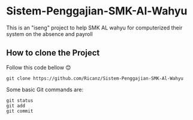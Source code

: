 # Sistem-Penggajian-SMK-Al-Wahyu
This is an "iseng" project to help SMK AL wahyu for computerized their system on the absence and payroll

## How to clone the Project
Follow this code bellow 😊
```
git clone https://github.com/Ricanz/Sistem-Penggajian-SMK-Al-Wahyu
```

Some basic Git commands are:
```
git status
git add
git commit
```
